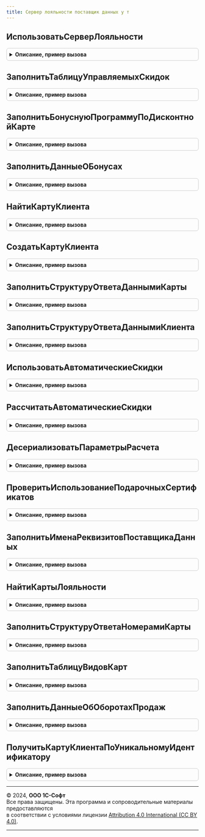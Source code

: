 ```yaml
---
title: Сервер лояльности поставщик данных у т
---
```



## ИспользоватьСерверЛояльности
<details style="margin: 1em 0; padding: 0.5em; border: 1px solid #ccc; border-radius: 6px;">

<summary style="font-weight: bold; cursor: pointer;">Описание, пример вызова</summary>

```bsl

// Проверяет использование библиотеки сервера лояльности
//
// Параметры:
//  Ответ - HTTPСервисОтвет - ответ сервера лояльности
//  Результат - Булево - Истина, если Сервер лояльности используется, Ложь - если не используется.
//
Процедура ИспользоватьСерверЛояльности(Ответ, Результат) Экспорт
```

Пример вызова
```bsl
СерверЛояльностиПоставщикДанныхУТ.ИспользоватьСерверЛояльности(Ответ, Результат) 
```
</details>

## ЗаполнитьТаблицуУправляемыхСкидок
<details style="margin: 1em 0; padding: 0.5em; border: 1px solid #ccc; border-radius: 6px;">

<summary style="font-weight: bold; cursor: pointer;">Описание, пример вызова</summary>

```bsl

// Заполняет список управляемых скидок
//
// Параметры:
//  Результат - Неопределено, ТаблицаЗначений - возвращаемое значение
//
Процедура ЗаполнитьТаблицуУправляемыхСкидок(Результат) Экспорт
```

Пример вызова
```bsl
СерверЛояльностиПоставщикДанныхУТ.ЗаполнитьТаблицуУправляемыхСкидок(Результат) 
```
</details>

## ЗаполнитьБонуснуюПрограммуПоДисконтнойКарте
<details style="margin: 1em 0; padding: 0.5em; border: 1px solid #ccc; border-radius: 6px;">

<summary style="font-weight: bold; cursor: pointer;">Описание, пример вызова</summary>

```bsl

// Заполняет бонусную программу по дисконтной карте покупателя
//
// Параметры:
//  ДисконтнаяКарта - ОпределяемыйТип.КартаЛояльностиСерверЛояльности -
//                    карта лояльности, по которой будут заполнены данные о бонусах
//  БонуснаяПрограмма - ОпределяемыйТип.БонуснаяПрограммаСерверЛояльности - Бонусная программа лояльности
//
Процедура ЗаполнитьБонуснуюПрограммуПоДисконтнойКарте(ДисконтнаяКарта, БонуснаяПрограмма) Экспорт
```

Пример вызова
```bsl
СерверЛояльностиПоставщикДанныхУТ.ЗаполнитьБонуснуюПрограммуПоДисконтнойКарте(ДисконтнаяКарта, БонуснаяПрограмма) 
```
</details>

## ЗаполнитьДанныеОБонусах
<details style="margin: 1em 0; padding: 0.5em; border: 1px solid #ccc; border-radius: 6px;">

<summary style="font-weight: bold; cursor: pointer;">Описание, пример вызова</summary>

```bsl

// Заполняет структуру ответа Сервера лояльности данными об остатках бонусных баллов
//
// Параметры:
//  ДисконтнаяКарта - ОпределяемыйТип.КартаЛояльностиСерверЛояльности -
//                    карта лояльности, по которой будут заполнены данные о бонусах
//  СтруктураОтвета - см. СерверЛояльностиПоставщикДанных.ПолучитьСтруктуруОтвета
//
Процедура ЗаполнитьДанныеОБонусах(ДисконтнаяКарта, СтруктураОтвета) Экспорт
```

Пример вызова
```bsl
СерверЛояльностиПоставщикДанныхУТ.ЗаполнитьДанныеОБонусах(ДисконтнаяКарта, СтруктураОтвета) 
```
</details>

## НайтиКартуКлиента
<details style="margin: 1em 0; padding: 0.5em; border: 1px solid #ccc; border-radius: 6px;">

<summary style="font-weight: bold; cursor: pointer;">Описание, пример вызова</summary>

```bsl

// Производит поиск карты клиента по параметрам, полученным через http-сервис
//
// Параметры:
//  Данные - Структура - структура, содержащая в себе параметры клиента:
//    * ИдентификаторКартыКлиента - Строка - код карты лояльности
//    * Клиент - Строка - ФИО владельца карты
//    * АдресЭП - Строка - адрес электронной почты владельца карты
//    * НомерТелефона - Строка - номер телефона владельца карты
//  Результат - ОпределяемыйТип.КартаЛояльностиСерверЛояльности, Неопределено - дисконтная карта клиента
//
Процедура НайтиКартуКлиента(Данные, Результат = Неопределено) Экспорт
```

Пример вызова
```bsl
СерверЛояльностиПоставщикДанныхУТ.НайтиКартуКлиента(Данные, Результат);
```
</details>

## СоздатьКартуКлиента
<details style="margin: 1em 0; padding: 0.5em; border: 1px solid #ccc; border-radius: 6px;">

<summary style="font-weight: bold; cursor: pointer;">Описание, пример вызова</summary>

```bsl

// Создает карты клиента
//
// Параметры:
//  ДанныеКарты - см. СерверЛояльностиПоставщикДанныхПереопределяемый.СоздатьКартуКлиента.ДанныеКарты
//  Результат - ОпределяемыйТип.КартаЛояльностиСерверЛояльности, Неопределено - содержит значение,
//				в котором будет храниться ссылка на созданную карту лояльности.
//  ДругойКлиент - СправочникСсылка.Контрагенты - контрагент с совпадающим e-mail, но другим телефоном
//  ОписаниеОшибки - Строка - возвращаемое значение
//
Процедура СоздатьКартуКлиента(ДанныеКарты, Результат = Неопределено, ДругойКлиент = Неопределено, ОписаниеОшибки = "") Экспорт
```

Пример вызова
```bsl
СерверЛояльностиПоставщикДанныхУТ.СоздатьКартуКлиента(ДанныеКарты, Результат, ДругойКлиент, ОписаниеОшибки);
```
</details>

## ЗаполнитьСтруктуруОтветаДаннымиКарты
<details style="margin: 1em 0; padding: 0.5em; border: 1px solid #ccc; border-radius: 6px;">

<summary style="font-weight: bold; cursor: pointer;">Описание, пример вызова</summary>

```bsl

// Заполняет структуру ответа http-сервиса данными дисконтной карты
//
// Параметры:
//  ДисконтнаяКарта - ОпределяемыйТип.КартаЛояльностиСерверЛояльности
//  СтруктураОтвета - см. СерверЛояльностиПоставщикДанных.ПолучитьСтруктуруОтвета
//  КартаСуществует - Булево
//
Процедура ЗаполнитьСтруктуруОтветаДаннымиКарты(ДисконтнаяКарта, СтруктураОтвета, КартаСуществует = Ложь) Экспорт
```

Пример вызова
```bsl
СерверЛояльностиПоставщикДанныхУТ.ЗаполнитьСтруктуруОтветаДаннымиКарты(ДисконтнаяКарта, СтруктураОтвета, КартаСуществует);
```
</details>

## ЗаполнитьСтруктуруОтветаДаннымиКлиента
<details style="margin: 1em 0; padding: 0.5em; border: 1px solid #ccc; border-radius: 6px;">

<summary style="font-weight: bold; cursor: pointer;">Описание, пример вызова</summary>

```bsl

// Заполняет структуру ответа http-сервиса данными клиента
//
// Параметры:
//  Клиент - СправочникСсылка.Контрагенты
//  СтруктураОтвета - см. СерверЛояльностиПоставщикДанных.ПолучитьСтруктуруОтвета
//
Процедура ЗаполнитьСтруктуруОтветаДаннымиКлиента(Клиент, СтруктураОтвета) Экспорт
```

Пример вызова
```bsl
СерверЛояльностиПоставщикДанныхУТ.ЗаполнитьСтруктуруОтветаДаннымиКлиента(Клиент, СтруктураОтвета) 
```
</details>

## ИспользоватьАвтоматическиеСкидки
<details style="margin: 1em 0; padding: 0.5em; border: 1px solid #ccc; border-radius: 6px;">

<summary style="font-weight: bold; cursor: pointer;">Описание, пример вызова</summary>

```bsl

// Возвращает данные об использовании автоматических скидок
//
// Параметры:
//  Результат - Булево - Истина, автоматические скидки используются,
//						 Ложь, автоматические скидки не используются.
//
Процедура ИспользоватьАвтоматическиеСкидки(Результат) Экспорт
```

Пример вызова
```bsl
СерверЛояльностиПоставщикДанныхУТ.ИспользоватьАвтоматическиеСкидки(Результат) 
```
</details>

## РассчитатьАвтоматическиеСкидки
<details style="margin: 1em 0; padding: 0.5em; border: 1px solid #ccc; border-radius: 6px;">

<summary style="font-weight: bold; cursor: pointer;">Описание, пример вызова</summary>

```bsl

// Рассчитывает автоматические скидки
//
// Параметры:
//  ПараметрыРасчета - Структура - см. ДесериализоватьПараметрыРасчета
//  Результат - Структура - структура данных с рассчитанными автоматическими скидками.
//
Процедура РассчитатьАвтоматическиеСкидки(ПараметрыРасчета, Результат) Экспорт
```

Пример вызова
```bsl
СерверЛояльностиПоставщикДанныхУТ.РассчитатьАвтоматическиеСкидки(ПараметрыРасчета, Результат) 
```
</details>

## ДесериализоватьПараметрыРасчета
<details style="margin: 1em 0; padding: 0.5em; border: 1px solid #ccc; border-radius: 6px;">

<summary style="font-weight: bold; cursor: pointer;">Описание, пример вызова</summary>

```bsl

// Десериализует параметры расчета автоматических скидок, полученными в формате JSON
//
// Параметры:
//  ВходящиеДанные - Строка - содержит строковое значение тела запроса в формате JSON.
//  Результат - Структура - структура данных с десереализованными параметрами расчета автоматических скидок:
//    * ВходныеПараметры				 - Структура:
//       * ТолькоПредварительныйРасчет - Булево
//    * Товары							 - ТаблицаЗначений
//    * ВалютаУправленческогоУчета		 - СправочникСсылка.Валюты
//    * Пользователь					 - Неопределено
//    * ТекущаяДата						 - Дата
//    * Дата							 - Дата
//    * ТолькоСообщенияПослеОформления	 - Булево
//    * Регистратор						 - ДокументСсылка.ЧекККМ
//    * Ссылка							 - ДокументСсылка.ЧекККМ
//    * СуммаВключаетНДС				 - Булево
//    * СкидкиРассчитаны				 - Булево
//    * ДисконтнаяКарта					 - СправочникСсылка.КартыЛояльности
//    * ВидДисконтнойКарты				 - Неопределено
//    * Контрагент						 - Неопределено
//    * ПроцентСкидкиПоДисконтнойКарте	 - Число
//    * Склад							 - Неопределено
//    * ВалютаДокумента					 - Неопределено
//    * ВидЦен							 - СправочникСсылка.ВидыЦен
//    * ВалютаДокумента					 - СправочникСсылка.Валюты
//
Процедура ДесериализоватьПараметрыРасчета(ВходящиеДанные, Результат) Экспорт
```

Пример вызова
```bsl
СерверЛояльностиПоставщикДанныхУТ.ДесериализоватьПараметрыРасчета(ВходящиеДанные, Результат) 
```
</details>

## ПроверитьИспользованиеПодарочныхСертификатов
<details style="margin: 1em 0; padding: 0.5em; border: 1px solid #ccc; border-radius: 6px;">

<summary style="font-weight: bold; cursor: pointer;">Описание, пример вызова</summary>

```bsl

// Проверяет использование функции оплаты подарочными сертификатами
//
// Параметры:
//  Результат - Булево - переменная, в которую будет записан результат проверки использования
//			 функции оплаты подарочными сертификатами.
//
Процедура ПроверитьИспользованиеПодарочныхСертификатов(Результат) Экспорт
```

Пример вызова
```bsl
СерверЛояльностиПоставщикДанныхУТ.ПроверитьИспользованиеПодарочныхСертификатов(Результат) 
```
</details>

## ЗаполнитьИменаРеквизитовПоставщикаДанных
<details style="margin: 1em 0; padding: 0.5em; border: 1px solid #ccc; border-radius: 6px;">

<summary style="font-weight: bold; cursor: pointer;">Описание, пример вызова</summary>

```bsl

// Заполняет полученную структуру реквизитов именами реквизитов документа продажи (ЧекККМ)
//
// Параметры:
//  ИменаРеквизитов - Структура:
//    * ИмяРеквизитаДисконтнаяКарта - Строка
//    * ИмяРеквизитаТаблицаОплата - Строка
//    * ИмяРеквизитаПодарочныйСертификат - Строка
//    * ИмяРеквизитаСерийныйНомер - Строка
//    * ИмяРеквизитаСуммаБонусов - Строка
//    * ИмяРеквизитаТаблицаПогашенияСертификатов - Строка
//    * ИмяРеквизитаСуммаПогашенияСертификата - Строка
//
Процедура ЗаполнитьИменаРеквизитовПоставщикаДанных(ИменаРеквизитов) Экспорт
```

Пример вызова
```bsl
СерверЛояльностиПоставщикДанныхУТ.ЗаполнитьИменаРеквизитовПоставщикаДанных(ИменаРеквизитов) 
```
</details>

## НайтиКартыЛояльности
<details style="margin: 1em 0; padding: 0.5em; border: 1px solid #ccc; border-radius: 6px;">

<summary style="font-weight: bold; cursor: pointer;">Описание, пример вызова</summary>

```bsl

// Заполняет структуру ответа http-сервиса данными найденных карт
//
// Параметры:
//  ПараметрыМетода - Структура - структура, содержащая в себе параметры поиска карт:
//    * ИдентификаторКартыКлиента - Строка - код карты лояльности
//    * НомерТелефона - Строка - номер телефона или последняя часть номера телефона для поиска
//    * АдресЭП - Строка - адрес электронной почты владельца карты для поиска
//  СтруктураОтвета - см. СерверЛояльностиПоставщикДанных.ПолучитьСтруктуруОтвета
//
Процедура НайтиКартыЛояльности(ПараметрыМетода, СтруктураОтвета) Экспорт
```

Пример вызова
```bsl
СерверЛояльностиПоставщикДанныхУТ.НайтиКартыЛояльности(ПараметрыМетода, СтруктураОтвета) 
```
</details>

## ЗаполнитьСтруктуруОтветаНомерамиКарты
<details style="margin: 1em 0; padding: 0.5em; border: 1px solid #ccc; border-radius: 6px;">

<summary style="font-weight: bold; cursor: pointer;">Описание, пример вызова</summary>

```bsl

// Заполняет структуру ответа http-сервиса номерами и уникальным идентификатором дисконтной карты
//
// Параметры:
//  КартаКлиента - ОпределяемыйТип.КартаЛояльностиСерверЛояльности
//  СтруктураОтвета - см. СерверЛояльностиПоставщикДанных.ПолучитьСтруктуруОтвета
//
Процедура ЗаполнитьСтруктуруОтветаНомерамиКарты(КартаКлиента, СтруктураОтвета) Экспорт
```

Пример вызова
```bsl
СерверЛояльностиПоставщикДанныхУТ.ЗаполнитьСтруктуруОтветаНомерамиКарты(КартаКлиента, СтруктураОтвета) 
```
</details>

## ЗаполнитьТаблицуВидовКарт
<details style="margin: 1em 0; padding: 0.5em; border: 1px solid #ccc; border-radius: 6px;">

<summary style="font-weight: bold; cursor: pointer;">Описание, пример вызова</summary>

```bsl

// Заполняет список видов карт
//
// Параметры:
//  Результат - Неопределено, ТаблицаЗначений - возвращаемое значение
//
Процедура ЗаполнитьТаблицуВидовКарт(Результат) Экспорт
```

Пример вызова
```bsl
СерверЛояльностиПоставщикДанныхУТ.ЗаполнитьТаблицуВидовКарт(Результат) 
```
</details>

## ЗаполнитьДанныеОбОборотахПродаж
<details style="margin: 1em 0; padding: 0.5em; border: 1px solid #ccc; border-radius: 6px;">

<summary style="font-weight: bold; cursor: pointer;">Описание, пример вызова</summary>

```bsl

// Заполняет структуру ответа Сервера лояльности данными об оборотах
//
// Параметры:
//  ДисконтнаяКарта - ОпределяемыйТип.КартаЛояльностиСерверЛояльности -
//                    карта лояльности, по которой будут заполнены данные о бонусах
//  СтруктураОтвета - см. СерверЛояльностиПоставщикДанных.ПолучитьСтруктуруОтвета
//
Процедура ЗаполнитьДанныеОбОборотахПродаж(ДисконтнаяКарта, СтруктураОтвета) Экспорт
```

Пример вызова
```bsl
СерверЛояльностиПоставщикДанныхУТ.ЗаполнитьДанныеОбОборотахПродаж(ДисконтнаяКарта, СтруктураОтвета) 
```
</details>

## ПолучитьКартуКлиентаПоУникальномуИдентификатору
<details style="margin: 1em 0; padding: 0.5em; border: 1px solid #ccc; border-radius: 6px;">

<summary style="font-weight: bold; cursor: pointer;">Описание, пример вызова</summary>

```bsl

// Заполняет карту лояльности клиента
//
// Параметры:
//  СтрокаУникальногоИдентификатора - Строка - уникальный идентификатор карты,
//  КартаКлиента - СправочникСсылка.КартыЛояльности - карта клиента
//
Процедура ПолучитьКартуКлиентаПоУникальномуИдентификатору(СтрокаУникальногоИдентификатора, КартаКлиента) Экспорт
```

Пример вызова
```bsl
СерверЛояльностиПоставщикДанныхУТ.ПолучитьКартуКлиентаПоУникальномуИдентификатору(СтрокаУникальногоИдентификатора, КартаКлиента) 
```
</details>

---

© 2024, **ООО 1С-Софт**  
Все права защищены. Эта программа и сопроводительные материалы предоставляются  
в соответствии с условиями лицензии [Attribution 4.0 International (CC BY 4.0)](https://creativecommons.org/licenses/by/4.0/legalcode).

---
